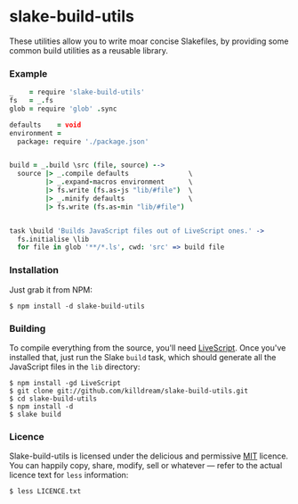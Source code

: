 slake-build-utils
=================

These utilities allow you to write moar concise Slakefiles, by providing some
common build utilities as a reusable library.


### Example

```coffee
_    = require 'slake-build-utils'
fs   = _.fs
glob = require 'glob' .sync

defaults    = void
environment =
  package: require './package.json'


build = _.build \src (file, source) -->
  source |> _.compile defaults               \
         |> _.expand-macros environment      \
         |> fs.write (fs.as-js "lib/#file")  \
         |> _.minify defaults                \
         |> fs.write (fs.as-min "lib/#file") 


task \build 'Builds JavaScript files out of LiveScript ones.' ->
  fs.initialise \lib
  for file in glob '**/*.ls', cwd: 'src' => build file
```


### Installation

Just grab it from NPM:

    $ npm install -d slake-build-utils
    

### Building

To compile everything from the source, you'll need [LiveScript][]. Once you've
installed that, just run the Slake `build` task, which should generate all the
JavaScript files in the `lib` directory:

    $ npm install -gd LiveScript
    $ git clone git://github.com/killdream/slake-build-utils.git
    $ cd slake-build-utils
    $ npm install -d
    $ slake build
    
[LiveScript]: http://gkz.github.com/LiveScript/
    

### Licence

Slake-build-utils is licensed under the delicious and permissive [MIT][]
licence. You can happily copy, share, modify, sell or whatever — refer to the
actual licence text for `less` information:

    $ less LICENCE.txt
    
    
[MIT]: https://github.com/killdream/slake-build-utils/raw/master/LICENCE.txt
